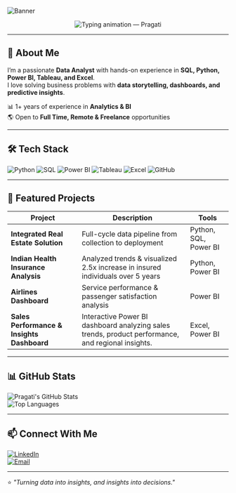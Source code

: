 <!-- Profile Banner -->
![Banner](https://img.shields.io/badge/Data%20Analyst-Transforming%20Data%20Into%20Insights-blueviolet?style=for-the-badge)

<!-- Typing Animation -->
<p align="center">
  <img src="https://readme-typing-svg.herokuapp.com?font=Fira+Code&size=26&duration=3000&pause=800&color=7F56D9&width=750&height=80&lines=Hi+there,+I'm+Pragati👋;Data+Analyst+%7C+SQL+%7C+Python+%7C+Power+BI;Turning+data+into+insights+%26+decisions;Open+to+Remote+%26+Freelance+Opportunities" alt="Typing animation — Pragati" />
</p>

---

## 🚀 About Me
I’m a passionate **Data Analyst** with hands-on experience in **SQL, Python, Power BI, Tableau, and Excel**.  
I love solving business problems with **data storytelling, dashboards, and predictive insights**.
 
📊 1+ years of experience in **Analytics & BI**  
🌎 Open to **Full Time, Remote & Freelance** opportunities  

---

## 🛠 Tech Stack
![Python](https://img.shields.io/badge/Python-FFD43B?style=for-the-badge&logo=python&logoColor=blue)
![SQL](https://img.shields.io/badge/SQL-025E8C?style=for-the-badge&logo=postgresql&logoColor=white)
![Power BI](https://img.shields.io/badge/Power%20BI-F2C811?style=for-the-badge&logo=powerbi&logoColor=black)
![Tableau](https://img.shields.io/badge/Tableau-005571?style=for-the-badge&logo=tableau&logoColor=white)
![Excel](https://img.shields.io/badge/Excel-217346?style=for-the-badge&logo=microsoft-excel&logoColor=white)
![GitHub](https://img.shields.io/badge/GitHub-181717?style=for-the-badge&logo=github&logoColor=white)

---

## 📂 Featured Projects
| Project | Description | Tools |
|---------|-------------|-------|
| **Integrated Real Estate Solution** | Full-cycle data pipeline from collection to deployment | Python, SQL, Power BI |
| **Indian Health Insurance Analysis** | Analyzed trends & visualized 2.5x increase in insured individuals over 5 years | Python, Power BI |
| **Airlines Dashboard** | Service performance & passenger satisfaction analysis | Power BI |
| **Sales Performance & Insights Dashboard** | Interactive Power BI dashboard analyzing sales trends, product performance, and regional insights.| Excel, Power BI |


---

## 📊 GitHub Stats
![Pragati's GitHub Stats](https://github-readme-stats.vercel.app/api?username=Pragati928&show_icons=true&theme=tokyonight)  
![Top Languages](https://github-readme-stats.vercel.app/api/top-langs/?username=Pragati928&layout=compact&theme=tokyonight)

---

## 📫 Connect With Me
[![LinkedIn](https://img.shields.io/badge/LinkedIn-0A66C2?style=for-the-badge&logo=linkedin&logoColor=white)](https://linkedin.com/in/pragati-kumari)  
[![Email](https://img.shields.io/badge/Email-D14836?style=for-the-badge&logo=gmail&logoColor=white)](mailto:pragatikumari928@gmail.com)

---

⭐ *"Turning data into insights, and insights into decisions."*
